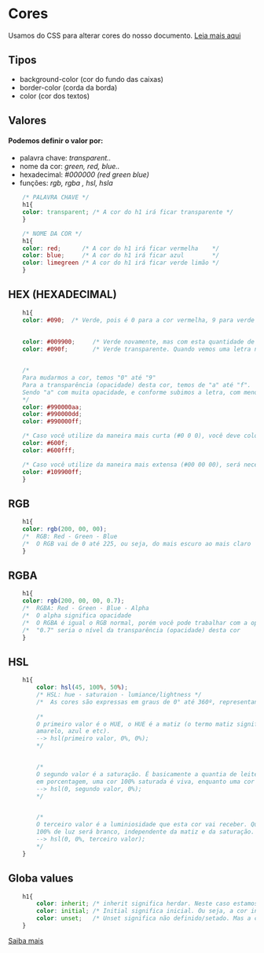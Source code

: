 # Cores
Usamos do CSS para alterar cores do nosso documento.
<a href="https://codepen.io/FireguiQueen/pen/KKBXwgW">Leia mais aqui </a>

## Tipos 
* background-color (cor do fundo das caixas)
* border-color (corda da borda)
* color (cor dos textos)

## Valores
#### Podemos definir o valor por: 
- palavra chave: _transparent.._
- nome da cor: _green, red, blue.._ 
- hexadecimal: _#000000  (red green blue)_
- funções: _rgb, rgba , hsl, hsla_


```css
    /* PALAVRA CHAVE */
    h1{
    color: transparent; /* A cor do h1 irá ficar transparente */
    }

    /* NOME DA COR */
    h1{
    color: red;      /* A cor do h1 irá ficar vermelha    */
    color: blue;     /* A cor do h1 irá ficar azul        */
    color: limegreen /* A cor do h1 irá ficar verde limão */
    }
```

## HEX (HEXADECIMAL) 
```css
    h1{
    color: #090;  /* Verde, pois é 0 para a cor vermelha, 9 para verde e 0 para o azul.  */ 
    
     
    color: #009900;     /* Verde novamente, mas com esta quantidade de números temos um controle maior em relação a esta cor */   
    color: #090f;       /* Verde transparente. Quando vemos uma letra no HEX, estamos trabalhando com a com sua opacidade    */


    /* 
    Para mudarmos a cor, temos "0" até "9"  
    Para a transparência (opacidade) desta cor, temos de "a" até "f".
    Sendo "a" com muita opacidade, e conforme subimos a letra, com menos opacidade, ou seja, menos transparente. 
    */ 
    color: #990000aa; 
    color: #990000dd; 
    color: #990000ff; 

    /* Caso você utilize da maneira mais curta (#0 0 0), você deve colocar somente uma letra alfabética ou três. */
    color: #600f;
    color: #600fff;

    /* Caso você utilize da maneira mais extensa (#00 00 00), será necessário colocar a letra alfabética duas vezes. */
    color: #109900ff;  
    }
```


## RGB 
```css
    h1{
    color: rgb(200, 00, 00); 
    /*  RGB: Red - Green - Blue                                         */    
    /*  O RGB vai de 0 até 225, ou seja, do mais escuro ao mais claro   */ 
    }            
```

## RGBA
```css
    h1{
    color: rgb(200, 00, 00, 0.7);
    /*  RGBA: Red - Green - Blue - Alpha                                                */
    /*  O alpha significa opacidade                                                     */
    /*  O RGBA é igual o RGB normal, porém você pode trabalhar com a opacidade da cor   */ 
    /*  "0.7" seria o nível da transparência (opacidade) desta cor                      */    
    }            
```


## HSL  
```css
    h1{
        color: hsl(45, 100%, 50%);
        /* HSL: hue - saturaion - lumiance/lightness */
        /*  As cores são expressas em graus de 0° até 360º, representando uma volta completa na borda do círculo cromático */  
        
        /* 
        O primeiro valor é o HUE, o HUE é a matiz (o termo matiz significa que eu consigo especificar a cor, como verde, 
        amarelo, azul e etc).
        --> hsl(primeiro valor, 0%, 0%);
        */


        /* 
        O segundo valor é a saturação. É basicamente a quantia de leite você pôe no seu achocolatado. Os valores são mostrados 
        em porcentagem, uma cor 100% saturada é viva, enquanto uma cor menos insaturada é uma cor mais morta. 
        --> hsl(0, segundo valor, 0%);
        */


        /* 
        O terceiro valor é a luminiosidade que esta cor vai receber. Quanto mais luz, mais clara esta cor será. 
        100% de luz será branco, independente da matiz e da saturação. Assim como 0% de luz sempre será preto, pois não há luz para a cor.
        --> hsl(0, 0%, terceiro valor);
        */
    }
```


## Globa values
```css
    h1{
        color: inherit; /* inherit significa herdar. Neste caso estamos herdando a cor do pai do h1.     */
        color: initial; /* Initial significa inicial. Ou seja, a cor inicial do documento (preto)         */
        color: unset;   /* Unset significa não definido/setado. Mas a cor acabaria sendo herdada da tag pai */
    }
```


<a href="https://developer.mozilla.org/en-US/docs/Web/CSS/color">Saiba mais </a>
